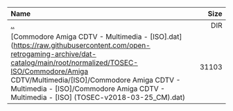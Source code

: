 |Name|Size|
|:---|---:|
|[..](../index.html)|DIR|
|[Commodore Amiga CDTV - Multimedia - [ISO].dat](https://raw.githubusercontent.com/open-retrogaming-archive/dat-catalog/main/root/normalized/TOSEC-ISO/Commodore/Amiga CDTV/Multimedia/[ISO]/Commodore Amiga CDTV - Multimedia - [ISO]/Commodore Amiga CDTV - Multimedia - [ISO] (TOSEC-v2018-03-25_CM).dat)|31103|
